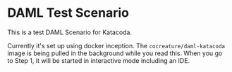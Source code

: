 # DAML Test Scenario

This is a test DAML Scenario for Katacoda.

Currently it's set up using docker inception. The `cocreature/daml-katacoda` image is being pulled in the background while you read this. When you go to Step 1, it will be started in interactive mode including an IDE.

